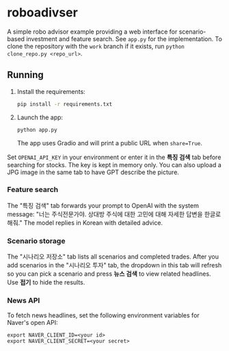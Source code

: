 # roboadivser

A simple robo advisor example providing a web interface for scenario-based investment and feature search. See `app.py` for the implementation. To clone the repository with the `work` branch if it exists, run `python clone_repo.py <repo_url>`.

## Running
1. Install the requirements:
   ```bash
   pip install -r requirements.txt
   ```
2. Launch the app:
   ```bash
   python app.py
   ```
   The app uses Gradio and will print a public URL when `share=True`.

Set `OPENAI_API_KEY` in your environment or enter it in the **특징 검색** tab
before searching for stocks. The key is kept in memory only.
You can also upload a JPG image in the same tab to have GPT describe the
picture.


### Feature search
The "특징 검색" tab forwards your prompt to OpenAI with the system message:
"너는 주식전문가야. 상대방 주식에 대한 고민에 대해 자세한 답변을 한글로 해줘." The model replies in Korean with detailed advice.

### Scenario storage
The "시나리오 저장소" tab lists all scenarios and completed trades. After you add scenarios in the "시나리오 투자" tab, the dropdown in this tab will refresh so you can pick a scenario and press **뉴스 검색** to view related headlines. Use **접기** to hide the results.

### News API
To fetch news headlines, set the following environment variables for Naver's open API:

```
export NAVER_CLIENT_ID=<your id>
export NAVER_CLIENT_SECRET=<your secret>
```
